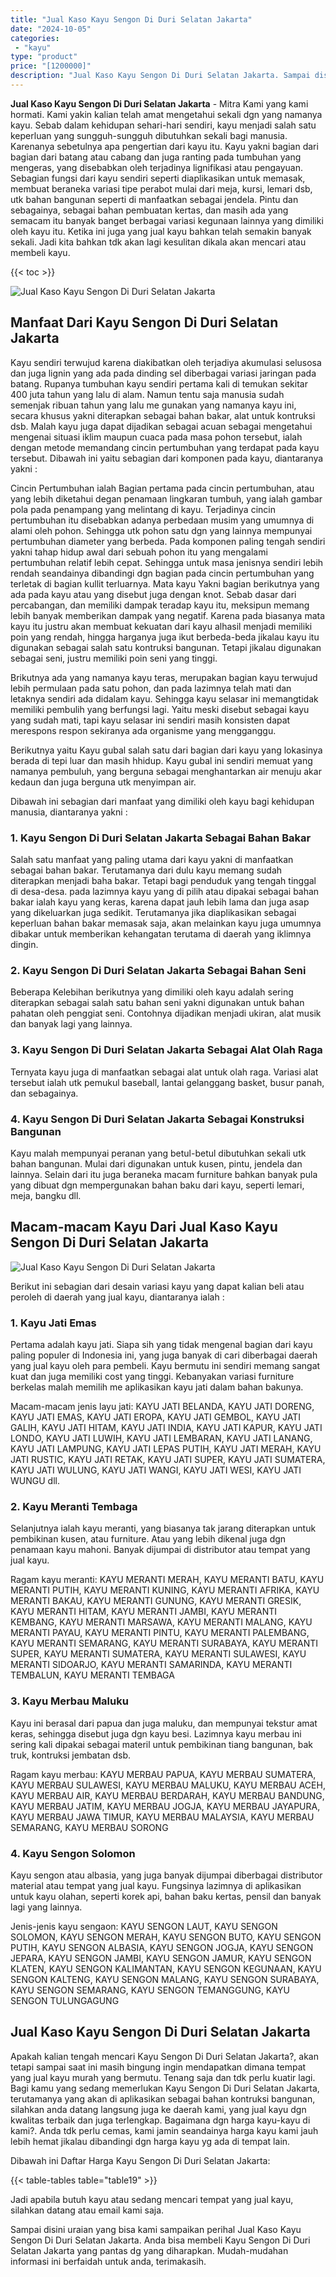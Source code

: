 ```yaml
---
title: "Jual Kaso Kayu Sengon Di Duri Selatan Jakarta"
date: "2024-10-05"
categories:
 - "kayu"
type: "product"
price: "[1200000]"
description: "Jual Kaso Kayu Sengon Di Duri Selatan Jakarta. Sampai disini uraian yang bisa kami sampaikan perihal Jual Kaso Kayu Sengon Di Duri Selatan Jakarta. Anda bisa..."
---
```


**Jual Kaso Kayu Sengon Di Duri Selatan Jakarta** - Mitra Kami yang kami hormati. Kami yakin kalian telah amat mengetahui sekali dgn yang namanya kayu. Sebab dalam kehidupan sehari-hari sendiri, kayu menjadi salah satu keperluan yang sungguh-sungguh dibutuhkan sekali bagi manusia. Karenanya sebetulnya apa pengertian dari kayu itu. Kayu yakni bagian dari bagian dari batang atau cabang dan juga ranting pada tumbuhan yang mengeras, yang disebabkan oleh terjadinya lignifikasi atau pengayuan. Sebagian fungsi dari kayu sendiri seperti diaplikasikan untuk memasak, membuat beraneka variasi tipe perabot mulai dari meja, kursi, lemari dsb, utk bahan bangunan seperti di manfaatkan sebagai jendela. Pintu dan sebagainya, sebagai bahan pembuatan kertas, dan masih ada yang semacam itu banyak banget berbagai variasi kegunaan lainnya yang dimiliki oleh kayu itu. Ketika ini juga yang jual kayu bahkan telah semakin banyak sekali. Jadi kita bahkan tdk akan lagi kesulitan dikala akan mencari atau membeli kayu.

{{< toc >}}

![Jual Kaso Kayu Sengon Di Duri Selatan Jakarta](/images/kayu/kayu26.jpg)

## Manfaat Dari Kayu Sengon Di Duri Selatan Jakarta

Kayu sendiri terwujud karena diakibatkan oleh terjadiya akumulasi selusosa dan juga lignin yang ada pada dinding sel diberbagai variasi jaringan pada batang. Rupanya tumbuhan kayu sendiri pertama kali di temukan sekitar 400 juta tahun yang lalu di alam. Namun tentu saja manusia sudah semenjak ribuan tahun yang lalu me gunakan yang namanya kayu ini, secara khusus yakni diterapkan sebagai bahan bakar, alat untuk kontruksi dsb. Malah kayu juga dapat dijadikan sebagai acuan sebagai mengetahui mengenai situasi iklim maupun cuaca pada masa pohon tersebut, ialah dengan metode memandang cincin pertumbuhan yang terdapat pada kayu tersebut. Dibawah ini yaitu sebagian dari komponen pada kayu, diantaranya yakni :

Cincin Pertumbuhan ialah Bagian pertama pada cincin pertumbuhan, atau yang lebih diketahui degan penamaan lingkaran tumbuh, yang ialah gambar pola pada penampang yang melintang di kayu. Terjadinya cincin pertumbuhan itu disebabkan adanya perbedaan musim yang umumnya di alami oleh pohon. Sehingga utk pohon satu dgn yang lainnya mempunyai pertumbuhan diameter yang berbeda. Pada komponen paling tengah sendiri yakni tahap hidup awal dari sebuah pohon itu yang mengalami pertumbuhan relatif lebih cepat. Sehingga untuk masa jenisnya sendiri lebih rendah seandainya dibandingi dgn bagian pada cincin pertumbuhan yang terletak di bagian kullit terluarnya. Mata kayu Yakni bagian berikutnya yang ada pada kayu atau yang disebut juga dengan knot. Sebab dasar dari percabangan, dan memiliki dampak teradap kayu itu, meksipun memang lebih banyak memberikan dampak yang negatif. Karena pada biasanya mata kayu itu justru akan membuat kekuatan dari kayu alhasil menjadi memiliki poin yang rendah, hingga harganya juga ikut berbeda-beda jikalau kayu itu digunakan sebagai salah satu kontruksi bangunan. Tetapi jikalau digunakan sebagai seni, justru memiliki poin seni yang tinggi.

Brikutnya ada yang namanya kayu teras, merupakan bagian kayu terwujud lebih permulaan pada satu pohon, dan pada lazimnya telah mati dan letaknya sendiri ada didalam kayu. Sehingga kayu selasar ini memangtidak memiliki pembulih yang berfungsi lagi. Yaitu meski disebut sebagai kayu yang sudah mati, tapi kayu selasar ini sendiri masih konsisten dapat merespons respon sekiranya ada organisme yang mengganggu.

Berikutnya yaitu Kayu gubal salah satu dari bagian dari kayu yang lokasinya berada di tepi luar dan masih hhidup. Kayu gubal ini sendiri memuat yang namanya pembuluh, yang berguna sebagai menghantarkan air menuju akar kedaun dan juga berguna utk menyimpan air.

Dibawah ini sebagian dari manfaat yang dimiliki oleh kayu bagi kehidupan manusia, diantaranya yakni :

### 1\. Kayu Sengon Di Duri Selatan Jakarta Sebagai Bahan Bakar

Salah satu manfaat yang paling utama dari kayu yakni di manfaatkan sebagai bahan bakar. Terutamanya dari dulu kayu memang sudah diterapkan menjadi baha bakar. Tetapi bagi penduduk yang tengah tinggal di desa-desa. pada lazimnya kayu yang di pilih atau dipakai sebagai bahan bakar ialah kayu yang keras, karena dapat jauh lebih lama dan juga asap yang dikeluarkan juga sedikit. Terutamanya jika diaplikasikan sebagai keperluan bahan bakar memasak saja, akan melainkan kayu juga umumnya dibakar untuk memberikan kehangatan terutama di daerah yang iklimnya dingin.

### 2\. Kayu Sengon Di Duri Selatan Jakarta Sebagai Bahan Seni

Beberapa Kelebihan berikutnya yang dimiliki oleh kayu adalah sering diterapkan sebagai salah satu bahan seni yakni digunakan untuk bahan pahatan oleh penggiat seni. Contohnya dijadikan menjadi ukiran, alat musik dan banyak lagi yang lainnya.

### 3\. Kayu Sengon Di Duri Selatan Jakarta Sebagai Alat Olah Raga

Ternyata kayu juga di manfaatkan sebagai alat untuk olah raga. Variasi alat tersebut ialah utk pemukul baseball, lantai gelanggang basket, busur panah, dan sebagainya.

### 4\. Kayu Sengon Di Duri Selatan Jakarta Sebagai Konstruksi Bangunan

Kayu malah mempunyai peranan yang betul-betul dibutuhkan sekali utk bahan bangunan. Mulai dari digunakan untuk kusen, pintu, jendela dan lainnya. Selain dari itu juga beraneka macam furniture bahkan banyak pula yang dibuat dgn mempergunakan bahan baku dari kayu, seperti lemari, meja, bangku dll.

## Macam-macam Kayu Dari Jual Kaso Kayu Sengon Di Duri Selatan Jakarta

![Jual Kaso Kayu Sengon Di Duri Selatan Jakarta](/images/kayu/kayu24.jpg)

Berikut ini sebagian dari desain variasi kayu yang dapat kalian beli atau peroleh di daerah yang jual kayu, diantaranya ialah :

### 1\. Kayu Jati Emas

Pertama adalah kayu jati. Siapa sih yang tidak mengenal bagian dari kayu paling populer di Indonesia ini, yang juga banyak di cari diberbagai daerah yang jual kayu oleh para pembeli. Kayu bermutu ini sendiri memang sangat kuat dan juga memiliki cost yang tinggi. Kebanyakan variasi furniture berkelas malah memilih me aplikasikan kayu jati dalam bahan bakunya.

Macam-macam jenis layu jati: KAYU JATI BELANDA, KAYU JATI DORENG, KAYU JATI EMAS, KAYU JATI EROPA, KAYU JATI GEMBOL, KAYU JATI GALIH, KAYU JATI HITAM, KAYU JATI INDIA, KAYU JATI KAPUR, KAYU JATI LONDO, KAYU JATI LUWIH, KAYU JATI LEMBARAN, KAYU JATI LANANG, KAYU JATI LAMPUNG, KAYU JATI LEPAS PUTIH, KAYU JATI MERAH, KAYU JATI RUSTIC, KAYU JATI RETAK, KAYU JATI SUPER, KAYU JATI SUMATERA, KAYU JATI WULUNG, KAYU JATI WANGI, KAYU JATI WESI, KAYU JATI WUNGU dll.

### 2\. Kayu Meranti Tembaga

Selanjutnya ialah kayu meranti, yang biasanya tak jarang diterapkan untuk pembikinan kusen, atau furniture. Atau yang lebih dikenal juga dgn penamaan kayu mahoni. Banyak dijumpai di distributor atau tempat yang jual kayu.

Ragam kayu meranti: KAYU MERANTI MERAH, KAYU MERANTI BATU, KAYU MERANTI PUTIH, KAYU MERANTI KUNING, KAYU MERANTI AFRIKA, KAYU MERANTI BAKAU, KAYU MERANTI GUNUNG, KAYU MERANTI GRESIK, KAYU MERANTI HITAM, KAYU MERANTI JAMBI, KAYU MERANTI KEMBANG, KAYU MERANTI MARSAWA, KAYU MERANTI MALANG, KAYU MERANTI PAYAU, KAYU MERANTI PINTU, KAYU MERANTI PALEMBANG, KAYU MERANTI SEMARANG, KAYU MERANTI SURABAYA, KAYU MERANTI SUPER, KAYU MERANTI SUMATERA, KAYU MERANTI SULAWESI, KAYU MERANTI SIDOARJO, KAYU MERANTI SAMARINDA, KAYU MERANTI TEMBALUN, KAYU MERANTI TEMBAGA

### 3\. Kayu Merbau Maluku

Kayu ini berasal dari papua dan juga maluku, dan mempunyai tekstur amat keras, sehingga disebut juga dgn kayu besi. Lazimnya kayu merbau ini sering kali dipakai sebagai materil untuk pembikinan tiang bangunan, bak truk, kontruksi jembatan dsb.

Ragam kayu merbau: KAYU MERBAU PAPUA, KAYU MERBAU SUMATERA, KAYU MERBAU SULAWESI, KAYU MERBAU MALUKU, KAYU MERBAU ACEH, KAYU MERBAU AIR, KAYU MERBAU BERDARAH, KAYU MERBAU BANDUNG, KAYU MERBAU JATIM, KAYU MERBAU JOGJA, KAYU MERBAU JAYAPURA, KAYU MERBAU JAWA TIMUR, KAYU MERBAU MALAYSIA, KAYU MERBAU SEMARANG, KAYU MERBAU SORONG

### 4\. Kayu Sengon Solomon

Kayu sengon atau albasia, yang juga banyak dijumpai diberbagai distributor material atau tempat yang jual kayu. Fungsinya lazimnya di aplikasikan untuk kayu olahan, seperti korek api, bahan baku kertas, pensil dan banyak lagi yang lainnya.

Jenis-jenis kayu sengaon: KAYU SENGON LAUT, KAYU SENGON SOLOMON, KAYU SENGON MERAH, KAYU SENGON BUTO, KAYU SENGON PUTIH, KAYU SENGON ALBASIA, KAYU SENGON JOGJA, KAYU SENGON JEPARA, KAYU SENGON JAMBI, KAYU SENGON JAMUR, KAYU SENGON KLATEN, KAYU SENGON KALIMANTAN, KAYU SENGON KEGUNAAN, KAYU SENGON KALTENG, KAYU SENGON MALANG, KAYU SENGON SURABAYA, KAYU SENGON SEMARANG, KAYU SENGON TEMANGGUNG, KAYU SENGON TULUNGAGUNG

## Jual Kaso Kayu Sengon Di Duri Selatan Jakarta

Apakah kalian tengah mencari Kayu Sengon Di Duri Selatan Jakarta?, akan tetapi sampai saat ini masih bingung ingin mendapatkan dimana tempat yang jual kayu murah yang bermutu. Tenang saja dan tdk perlu kuatir lagi. Bagi kamu yang sedang memerlukan Kayu Sengon Di Duri Selatan Jakarta, terutamanya yang akan di aplikasikan sebagai bahan kontruksi bangunan, silahkan anda datang langsung juga ke daerah kami, yang jual kayu dgn kwalitas terbaik dan juga terlengkap. Bagaimana dgn harga kayu-kayu di kami?. Anda tdk perlu cemas, kami jamin seandainya harga kayu kami jauh lebih hemat jikalau dibandingi dgn harga kayu yg ada di tempat lain.

Dibawah ini Daftar Harga Kayu Sengon Di Duri Selatan Jakarta:

{{< table-tables table="table19" >}}

Jadi apabila butuh kayu atau sedang mencari tempat yang jual kayu, silahkan datang atau email kami saja.

Sampai disini uraian yang bisa kami sampaikan perihal Jual Kaso Kayu Sengon Di Duri Selatan Jakarta. Anda bisa membeli Kayu Sengon Di Duri Selatan Jakarta yang pantas dg yang diharapkan. Mudah-mudahan informasi ini berfaidah untuk anda, terimakasih.
